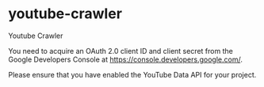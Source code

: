 # youtube-crawler
Youtube Crawler

You need to acquire an OAuth 2.0 client ID and client secret from the Google Developers Console at https://console.developers.google.com/.

Please ensure that you have enabled the YouTube Data API for your project.
